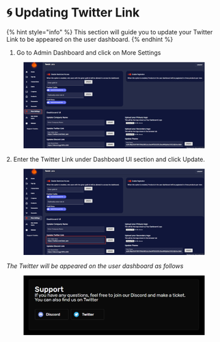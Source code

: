 # 🌀 Updating Twitter Link

{% hint style="info" %}
This section will guide you to update your Twitter Link to be appeared on the user dashboard.
{% endhint %}

1. Go to Admin Dashboard and click on More Settings

<figure><img src="../../.gitbook/assets/1 (14).png" alt=""><figcaption></figcaption></figure>

2\. Enter the Twitter Link under Dashboard UI section and click Update.

<figure><img src="../../.gitbook/assets/2 (12).png" alt=""><figcaption></figcaption></figure>



_The Twitter will be appeared on the user dashboard as follows_

<figure><img src="../../.gitbook/assets/3 (14).png" alt=""><figcaption></figcaption></figure>
